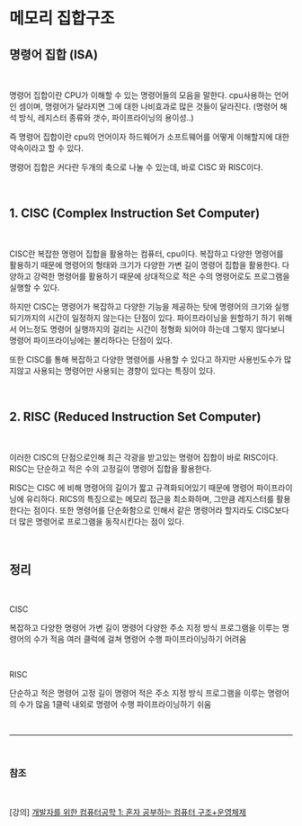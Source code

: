 # 메모리 집합구조

## 명령어 집합 (ISA)

<br>

명령어 집합이란 CPU가 이해할 수 있는 명령어들의 모음을 말한다. cpu사용하는 언어인 셈이며, 명령어가 달라지면 그에 대한 나비효과로 많은 것들이 달라진다. (명령어 해석 방식, 레지스터 종류와 갯수, 파이프라이닝의 용이성..)

즉 명령어 집합이란 cpu의 언어이자 하드웨어가 소프트웨어를 어떻게 이해할지에 대한 약속이라고 할 수 있다.

명령어 집합은 커다란 두개의 축으로 나눌 수 있는데, 바로 CISC 와 RISC이다.

<br>

## 1. CISC (Complex Instruction Set Computer)

<br>

CISC란 복잡한 명령어 집합을 활용하는 컴퓨터, cpu이다. 복잡하고 다양한 명령어를 활용하기 때문에
명령어의 형태와 크기가 다양한 가변 길이 명령어 집합을 활용한다. 다양하고 강력한 명령어를 활용하기 때문에
상대적으로 적은 수의 명령어로도 프로그램을 실행할 수 있다.

하지만 CISC는 명령어가 복잡하고 다양한 기능을 제공하는 탓에 명령어의 크기와 실행되기까지의 시간이 일정하지
않는다는 단점이 있다. 파이프라이닝을 원할하기 하기 위해서 어느정도 명령어 실행까지의 걸리는 시간이 정형화 되어야 하는데 그렇지 않다보니 명령어 파이프라이닝에는 불리하다는 단점이 있다.

또한 CISC를 통해 복잡하고 다양한 명령어를 사용할 수 있다고 하지만 사용빈도수가 많지않고 사용되는 명령어만 사용되는 경향이 있다는 특징이 있다.

<br>

## 2. RISC (Reduced Instruction Set Computer)

<br>

이러한 CISC의 단점으로인해 최근 각광을 받고있는 명령어 집합이 바로 RISC이다. RISC는 단순하고 적은 수의 고정길이 명령어 집합을 활용한다.

RISC는 CISC 에 비해 명령어의 길이가 짧고 규격화되어있기 때문에 명령어 파이프라이닝에 유리하다. RICS의 특징으로는 메모리 접근을 최소화하며, 그만큼 레지스터를 활용한다는 점이다. 또한 명령어를 단순화함으로 인해서 같은 명령어라 할지라도 CISC보다 더 많은 명령어로 프로그램을 동작시킨다는 점이 있다.

<br>

## 정리

<br>

CISC  

복잡하고 다양한 명령어
가변 길이 명령어
다양한 주소 지정 방식
프로그램을 이루는 명령어의 수가 적음
여러 클럭에 걸쳐 명령어 수행
파이프라이닝하기 어려움

<br>

RISC

단순하고 적은 명령어
고정 길이 명령어
적은 주소 지정 방식
프로그램을 이루는 명령어의 수가 많음
1클럭 내외로 명령어 수행
파이프라이닝하기 쉬움

<br>

--- 

<br>

### 참조

<br>

[강의] [개발자를 위한 컴퓨터공학 1: 혼자 공부하는 컴퓨터 구조+운영체제](https://www.inflearn.com/course/%ED%98%BC%EC%9E%90-%EA%B3%B5%EB%B6%80%ED%95%98%EB%8A%94-%EC%BB%B4%ED%93%A8%ED%84%B0%EA%B5%AC%EC%A1%B0-%EC%9A%B4%EC%98%81%EC%B2%B4%EC%A0%9C)
